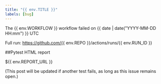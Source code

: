 ```yaml
---
title: "{{ env.TITLE }}"
labels: [bug]
---
```

The {{ env.WORKFLOW }} workflow failed on {{ date | date("YYYY-MM-DD HH:mm") }} UTC

Full run: https://github.com/{{ env.REPO }}/actions/runs/{{ env.RUN_ID }}

##Pytest HTML report

${{ env.REPORT_URL }}

(This post will be updated if another test fails, as long as this issue remains open.)
